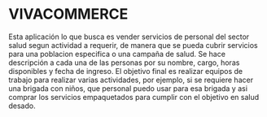 # VIVACOMMERCE
Esta aplicación lo que busca es vender servicios de personal del sector salud segun actividad a requerir, de manera que se pueda cubrir servicios para una poblacion especifica o una campaña de salud. Se hace descripción  a cada una de las personas por su nombre, cargo, horas disponibles y fecha de ingreso. El objetivo final es realizar equipos de trabajo para realizar varias actividades, por ejemplo, si se requiere hacer una brigada con niños, que personal puedo usar para esa brigada y asi comprar los servicios empaquetados para cumplir con el objetivo en salud desado.
